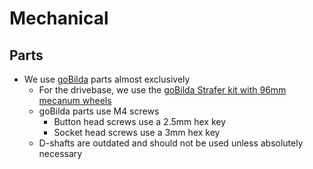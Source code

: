 # Mechanical

## Parts

* We use [goBilda](https://www.gobilda.com/) parts almost exclusively
  * For the drivebase, we use the [goBilda Strafer kit with 96mm mecanum wheels](https://www.gobilda.com/strafer-chassis-kit-96mm-mecanum-wheels/)
  * goBilda parts use M4 screws
    * Button head screws use a 2.5mm hex key
    * Socket head screws use a 3mm hex key
  * D-shafts are outdated and should not be used unless absolutely necessary
